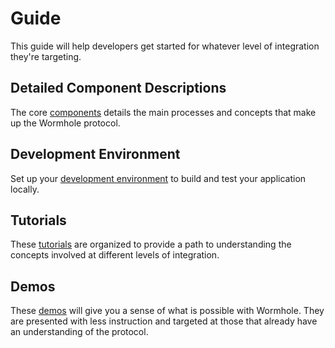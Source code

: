 # Guide

This guide will help developers get started for whatever level of integration they're targeting.

## Detailed Component Descriptions

The core [components](./components/README.md) details the main processes and concepts that make up the Wormhole protocol.

## Development Environment

Set up your [development environment](./dev-env/README.md) to build and test your application locally.

## Tutorials

These [tutorials](./tutorials/README.md) are organized to provide a path to understanding the concepts involved at different levels of integration.

## Demos

These [demos](./demos/README.md) will give you a sense of what is possible with Wormhole. They are presented with less instruction and targeted at those that already have an understanding of the protocol. 
